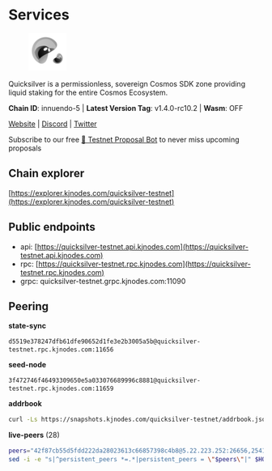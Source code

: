 # Services

<figure><img src="https://raw.githubusercontent.com/kj89/cosmos-images/main/logos/quicksilver.png" alt=""><figcaption></figcaption></figure>

Quicksilver is a permissionless, sovereign Cosmos SDK zone providing liquid staking for the entire Cosmos Ecosystem.

**Chain ID**: innuendo-5 | **Latest Version Tag**: v1.4.0-rc10.2 | **Wasm**: OFF

[Website](https://quicksilver.zone) | [Discord](https://discord.gg/quicksilverprotocol) | [Twitter](https://twitter.com/quicksilverzone)



Subscribe to our free [🤖 Testnet Proposal Bot](https://t.me/kjnodes_testnet_proposal_bot) to never miss upcoming proposals


## Chain explorer
[https://explorer.kjnodes.com/quicksilver-testnet](https://explorer.kjnodes.com/quicksilver-testnet)

## Public endpoints

* api: [https://quicksilver-testnet.api.kjnodes.com](https://quicksilver-testnet.api.kjnodes.com)
* rpc: [https://quicksilver-testnet.rpc.kjnodes.com](https://quicksilver-testnet.rpc.kjnodes.com)
* grpc: quicksilver-testnet.grpc.kjnodes.com:11090

## Peering

**state-sync**

```text
d5519e378247dfb61dfe90652d1fe3e2b3005a5b@quicksilver-testnet.rpc.kjnodes.com:11656
```

**seed-node**

```text
3f472746f46493309650e5a033076689996c8881@quicksilver-testnet.rpc.kjnodes.com:11659
```

**addrbook**
```bash
curl -Ls https://snapshots.kjnodes.com/quicksilver-testnet/addrbook.json > $HOME/.quicksilverd/config/addrbook.json
```

**live-peers** (28)
```bash
peers="42f87cb55d5fdd222da28023613c66857398c4b8@5.22.223.252:26656,25410bff2fb7312d24c11b1e990507e5e3aa40b7@135.125.5.31:48656,5844010472bac487748336616d450bc9f0cbc57c@65.108.72.175:29656,d5519e378247dfb61dfe90652d1fe3e2b3005a5b@65.109.68.190:11656,f0621c59ca7cfba98015ae2a47886fc3d9c0020c@94.130.132.227:2060,d4d83e209a2b096859821228ea17475f9a487a48@23.88.0.170:15651,a49d8d304e96350272dca24934b8295bc81d75d2@23.227.200.10:26656,1c4274460224753e8080d0efd16c0ed88fe27fc0@51.195.145.103:26656,0a3ac40a7a4ce35978c4da97be2eb6974bc3c58b@185.252.233.217:46656,e25a748120c9608c1d2a70fafa75178d862b3463@178.18.254.211:10656,78d271e4b4692ff1ee8490f3825a541558b31870@65.21.95.46:28656,af8cfa944802a9bd510fc3407950a15e8be86c31@213.239.217.52:30656,a288baa951cbe92b253c01c3936d930af1d56424@5.161.142.236:26656,0551eaa0db7097274410ee27a71672817e314b83@167.235.245.191:26656,17d1c0845076139a81174b1837bff598fb255d31@46.4.121.72:11156,97377c16946f8e1fa69e7c2c6b7feb32c2090f09@116.202.227.117:11656,c9a74cdd754a8ccc9243ac2b245e4caaa78695aa@45.85.147.96:26656,a637b94cb989909cc182623748ef179b0659f148@65.109.23.114:11156,796e72ffc343c187cd5e8397c0c09c0671d228e0@185.16.39.51:26656,0ccfc2136005f448c11dd515e22aac3e25f4b6dd@31.220.84.183:36656,03332cdbc3d354846a18992effbb8c20aa28f52a@65.21.133.125:28656,9a60250367f370dc7395c7a5b0d503cec544188f@65.108.230.113:20026,7781c28c240e85474425040f744b501d99120d1d@195.201.108.152:11656,2aed12a25bfa92e40ccb95c88692735a9488a17e@65.109.92.79:37656,13564ca7ffcc8fa6bcc6d405c96fe8c724ec17da@88.99.213.25:11656,e0f0703e9ce343c46e0ec01b19216715e817b358@65.109.85.170:28656,ac6068dc650358a0c8f7b774630367ba2c70fa1f@93.190.141.68:21026,d0d0903d8c2f514c92284341d48aa422d4e37740@78.47.198.121:21026"
sed -i -e "s|^persistent_peers *=.*|persistent_peers = \"$peers\"|" $HOME/.quicksilverd/config/config.toml
```
